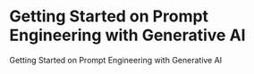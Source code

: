 # Getting Started on Prompt Engineering with Generative AI
 Getting Started on Prompt Engineering with Generative AI
